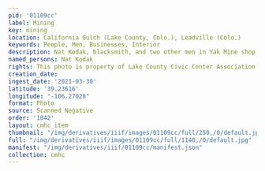 ```yaml
---
pid: '01109cc'
label: Mining
key: mining
location: California Gulch (Lake County, Colo.), Leadville (Colo.)
keywords: People, Men, Businesses, Interior
description: Nat Kodak, blacksmith, and two other men in Yak Mine shop (Saindon collection)
named_persons: Nat Kodak
rights: This photo is property of Lake County Civic Center Association.
creation_date: 
ingest_date: '2021-03-30'
latitude: '39.23616'
longitude: "-106.27028"
format: Photo
source: Scanned Negative
order: '1042'
layout: cmhc_item
thumbnail: "/img/derivatives/iiif/images/01109cc/full/250,/0/default.jpg"
full: "/img/derivatives/iiif/images/01109cc/full/1140,/0/default.jpg"
manifest: "/img/derivatives/iiif/01109cc/manifest.json"
collection: cmhc
---
```

